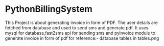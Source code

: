 # PythonBillingSystem
This Project is about generating invoice in form of PDF. The user details are fetched from database and used to send sms and generate pdf.
It uses mysql for database,fast2sms api for sending sms and pyinvoice module to generate invoice in form of pdf 
for reference:- database tables in tables.png
